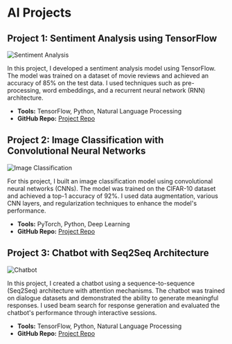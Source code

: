 # AI Projects

## Project 1: Sentiment Analysis using TensorFlow

![Sentiment Analysis](images/sentiment-analysis.png)

In this project, I developed a sentiment analysis model using TensorFlow. The model was trained on a dataset of movie reviews and achieved an accuracy of 85% on the test data. I used techniques such as pre-processing, word embeddings, and a recurrent neural network (RNN) architecture.

- **Tools:** TensorFlow, Python, Natural Language Processing
- **GitHub Repo:** [Project Repo](https://github.com/yourusername/sentiment-analysis)

## Project 2: Image Classification with Convolutional Neural Networks

![Image Classification](images/image-classification.png)

For this project, I built an image classification model using convolutional neural networks (CNNs). The model was trained on the CIFAR-10 dataset and achieved a top-1 accuracy of 92%. I used data augmentation, various CNN layers, and regularization techniques to enhance the model's performance.

- **Tools:** PyTorch, Python, Deep Learning
- **GitHub Repo:** [Project Repo](https://github.com/yourusername/image-classification)

## Project 3: Chatbot with Seq2Seq Architecture

![Chatbot](images/chatbot.png)

In this project, I created a chatbot using a sequence-to-sequence (Seq2Seq) architecture with attention mechanisms. The chatbot was trained on dialogue datasets and demonstrated the ability to generate meaningful responses. I used beam search for response generation and evaluated the chatbot's performance through interactive sessions.

- **Tools:** TensorFlow, Python, Natural Language Processing
- **GitHub Repo:** [Project Repo](https://github.com/yourusername/chatbot-seq2seq)

